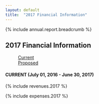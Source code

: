 ```yaml
---
layout: default
title:  "2017 Financial Information"
---
```

{% include annual.report.breadcrumb %}

## 2017 Financial Information

<dl class="tabs pill">
  <dd><a href="#current">Current</a></dd>
  <dd><a href="#proposed">Proposed</a></dd>
</dl>

<h4 class="subheader" id="current">CURRENT (July 01, 2016 - June 30, 2017)</h4>

{% include revenues.2017 %}

{% include expenses.2017 %}

<script src="http://code.highcharts.com/highcharts.js"></script>
<script src="http://code.highcharts.com/modules/exporting.js"></script>
